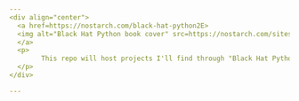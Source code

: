 ```yaml
---
<div align="center">
  <a href=https://nostarch.com/black-hat-python2E>
  <img alt="Black Hat Python book cover" src=https://nostarch.com/sites/default/files/styles/uc_product/public/BHP_2e_full_final4-Green_revised1.png?     itok=4Zgcpj1t />
  </a>
  <p>
        This repo will host projects I'll find through "Black Hat Python" by Justin Seitz.
  </p>
</div>

---
```

